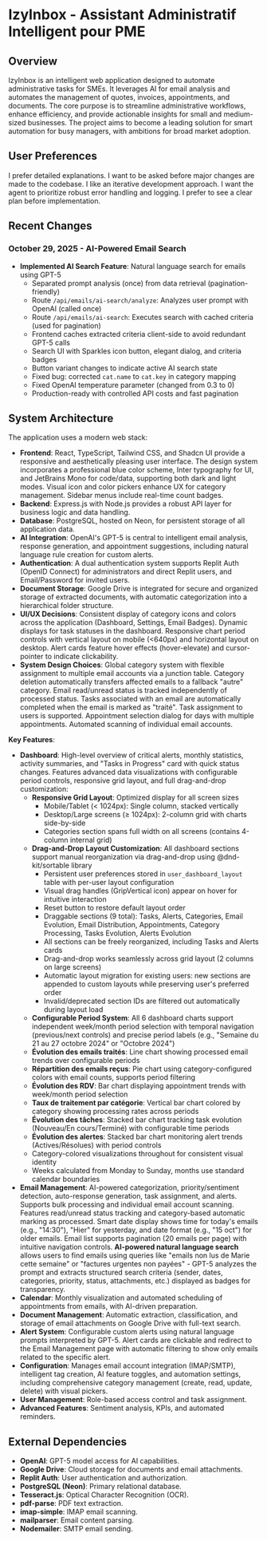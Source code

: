 # IzyInbox - Assistant Administratif Intelligent pour PME

## Overview
IzyInbox is an intelligent web application designed to automate administrative tasks for SMEs. It leverages AI for email analysis and automates the management of quotes, invoices, appointments, and documents. The core purpose is to streamline administrative workflows, enhance efficiency, and provide actionable insights for small and medium-sized businesses. The project aims to become a leading solution for smart automation for busy managers, with ambitions for broad market adoption.

## User Preferences
I prefer detailed explanations.
I want to be asked before major changes are made to the codebase.
I like an iterative development approach.
I want the agent to prioritize robust error handling and logging.
I prefer to see a clear plan before implementation.

## Recent Changes
### October 29, 2025 - AI-Powered Email Search
- **Implemented AI Search Feature**: Natural language search for emails using GPT-5
  - Separated prompt analysis (once) from data retrieval (pagination-friendly)
  - Route `/api/emails/ai-search/analyze`: Analyzes user prompt with OpenAI (called once)
  - Route `/api/emails/ai-search`: Executes search with cached criteria (used for pagination)
  - Frontend caches extracted criteria client-side to avoid redundant GPT-5 calls
  - Search UI with Sparkles icon button, elegant dialog, and criteria badges
  - Button variant changes to indicate active AI search state
  - Fixed bug: corrected `cat.name` to `cat.key` in category mapping
  - Fixed OpenAI temperature parameter (changed from 0.3 to 0)
  - Production-ready with controlled API costs and fast pagination

## System Architecture
The application uses a modern web stack:
- **Frontend**: React, TypeScript, Tailwind CSS, and Shadcn UI provide a responsive and aesthetically pleasing user interface. The design system incorporates a professional blue color scheme, Inter typography for UI, and JetBrains Mono for code/data, supporting both dark and light modes. Visual icon and color pickers enhance UX for category management. Sidebar menus include real-time count badges.
- **Backend**: Express.js with Node.js provides a robust API layer for business logic and data handling.
- **Database**: PostgreSQL, hosted on Neon, for persistent storage of all application data.
- **AI Integration**: OpenAI's GPT-5 is central to intelligent email analysis, response generation, and appointment suggestions, including natural language rule creation for custom alerts.
- **Authentication**: A dual authentication system supports Replit Auth (OpenID Connect) for administrators and direct Replit users, and Email/Password for invited users.
- **Document Storage**: Google Drive is integrated for secure and organized storage of extracted documents, with automatic categorization into a hierarchical folder structure.
- **UI/UX Decisions**: Consistent display of category icons and colors across the application (Dashboard, Settings, Email Badges). Dynamic displays for task statuses in the dashboard. Responsive chart period controls with vertical layout on mobile (<640px) and horizontal layout on desktop. Alert cards feature hover effects (hover-elevate) and cursor-pointer to indicate clickability.
- **System Design Choices**: Global category system with flexible assignment to multiple email accounts via a junction table. Category deletion automatically transfers affected emails to a fallback "autre" category. Email read/unread status is tracked independently of processed status. Tasks associated with an email are automatically completed when the email is marked as "traité". Task assignment to users is supported. Appointment selection dialog for days with multiple appointments. Automated scanning of individual email accounts.

**Key Features**:
- **Dashboard**: High-level overview of critical alerts, monthly statistics, activity summaries, and "Tasks in Progress" card with quick status changes. Features advanced data visualizations with configurable period controls, responsive grid layout, and full drag-and-drop customization:
  * **Responsive Grid Layout**: Optimized display for all screen sizes
    - Mobile/Tablet (< 1024px): Single column, stacked vertically
    - Desktop/Large screens (≥ 1024px): 2-column grid with charts side-by-side
    - Categories section spans full width on all screens (contains 4-column internal grid)
  * **Drag-and-Drop Layout Customization**: All dashboard sections support manual reorganization via drag-and-drop using @dnd-kit/sortable library
    - Persistent user preferences stored in `user_dashboard_layout` table with per-user layout configuration
    - Visual drag handles (GripVertical icon) appear on hover for intuitive interaction
    - Reset button to restore default layout order
    - Draggable sections (9 total): Tasks, Alerts, Categories, Email Evolution, Email Distribution, Appointments, Category Processing, Tasks Evolution, Alerts Evolution
    - All sections can be freely reorganized, including Tasks and Alerts cards
    - Drag-and-drop works seamlessly across grid layout (2 columns on large screens)
    - Automatic layout migration for existing users: new sections are appended to custom layouts while preserving user's preferred order
    - Invalid/deprecated section IDs are filtered out automatically during layout load
  * **Configurable Period System**: All 6 dashboard charts support independent week/month period selection with temporal navigation (previous/next controls) and precise period labels (e.g., "Semaine du 21 au 27 octobre 2024" or "Octobre 2024")
  * **Évolution des emails traités**: Line chart showing processed email trends over configurable periods
  * **Répartition des emails reçus**: Pie chart using category-configured colors with email counts, supports period filtering
  * **Évolution des RDV**: Bar chart displaying appointment trends with week/month period selection
  * **Taux de traitement par catégorie**: Vertical bar chart colored by category showing processing rates across periods
  * **Évolution des tâches**: Stacked bar chart tracking task evolution (Nouveau/En cours/Terminé) with configurable time periods
  * **Évolution des alertes**: Stacked bar chart monitoring alert trends (Actives/Résolues) with period controls
  * Category-colored visualizations throughout for consistent visual identity
  * Weeks calculated from Monday to Sunday, months use standard calendar boundaries
- **Email Management**: AI-powered categorization, priority/sentiment detection, auto-response generation, task assignment, and alerts. Supports bulk processing and individual email account scanning. Features read/unread status tracking and category-based automatic marking as processed. Smart date display shows time for today's emails (e.g., "14:30"), "Hier" for yesterday, and date format (e.g., "15 oct") for older emails. Email list supports pagination (20 emails per page) with intuitive navigation controls. **AI-powered natural language search** allows users to find emails using queries like "emails non lus de Marie cette semaine" or "factures urgentes non payées" - GPT-5 analyzes the prompt and extracts structured search criteria (sender, dates, categories, priority, status, attachments, etc.) displayed as badges for transparency.
- **Calendar**: Monthly visualization and automated scheduling of appointments from emails, with AI-driven preparation.
- **Document Management**: Automatic extraction, classification, and storage of email attachments on Google Drive with full-text search.
- **Alert System**: Configurable custom alerts using natural language prompts interpreted by GPT-5. Alert cards are clickable and redirect to the Email Management page with automatic filtering to show only emails related to the specific alert.
- **Configuration**: Manages email account integration (IMAP/SMTP), intelligent tag creation, AI feature toggles, and automation settings, including comprehensive category management (create, read, update, delete) with visual pickers.
- **User Management**: Role-based access control and task assignment.
- **Advanced Features**: Sentiment analysis, KPIs, and automated reminders.

## External Dependencies
- **OpenAI**: GPT-5 model access for AI capabilities.
- **Google Drive**: Cloud storage for documents and email attachments.
- **Replit Auth**: User authentication and authorization.
- **PostgreSQL (Neon)**: Primary relational database.
- **Tesseract.js**: Optical Character Recognition (OCR).
- **pdf-parse**: PDF text extraction.
- **imap-simple**: IMAP email scanning.
- **mailparser**: Email content parsing.
- **Nodemailer**: SMTP email sending.